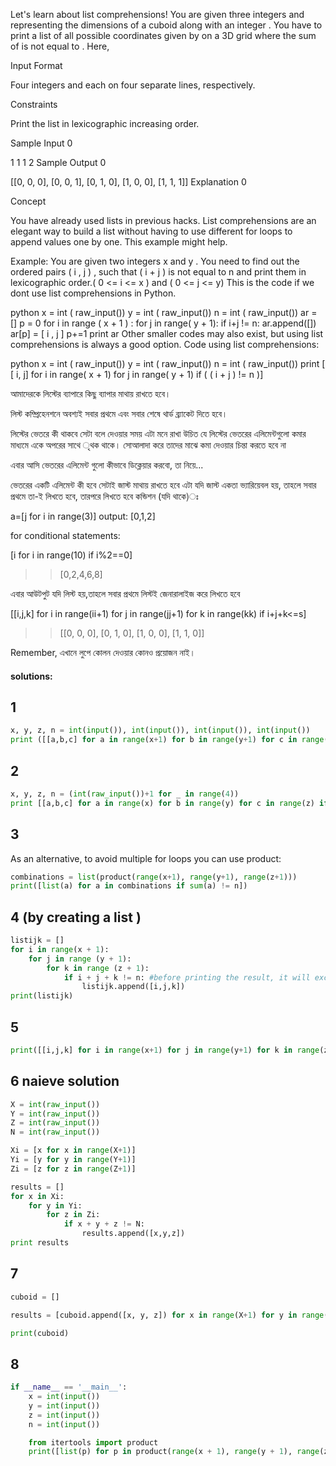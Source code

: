 Let's learn about list comprehensions! You are given three integers  and  representing the dimensions of a cuboid along with an integer . You have to print a list of all possible coordinates given by  on a 3D grid where the sum of  is not equal to . Here, 

Input Format

Four integers  and  each on four separate lines, respectively.

Constraints

Print the list in lexicographic increasing order.

Sample Input 0

1
1
1
2
Sample Output 0

[[0, 0, 0], [0, 0, 1], [0, 1, 0], [1, 0, 0], [1, 1, 1]]
Explanation 0

Concept

You have already used lists in previous hacks. List comprehensions are an elegant way to build a list without having to use different for loops to append values one by one. This example might help.

Example: You are given two integers x and y . You need to find out the ordered pairs ( i , j ) , such that ( i + j ) is not equal to n and print them in lexicographic order.( 0 <= i <= x ) and ( 0 <= j <= y) This is the code if we dont use list comprehensions in Python.

python x = int ( raw_input()) y = int ( raw_input()) n = int ( raw_input()) ar = [] p = 0 for i in range ( x + 1 ) : for j in range( y + 1): if i+j != n: ar.append([]) ar[p] = [ i , j ] p+=1 print ar
Other smaller codes may also exist, but using list comprehensions is always a good option. Code using list comprehensions:

python x = int ( raw_input()) y = int ( raw_input()) n = int ( raw_input()) print [ [ i, j] for i in range( x + 1) for j in range( y + 1) if ( ( i + j ) != n )]

আমাদেরকে লিস্টের ব্যাপারে কিছু ব্যাপার মাথায় রাখতে হবে।

লিস্ট কম্প্রিহেনশনে অবশ্যই সবার প্রথমে এবং সবার শেষে থার্ড ব্র্যাকেট দিতে হবে।

লিস্টের ভেতরে কী থাকবে সেটা বলে দেওয়ার সময় এটা মনে রাখা উচিত যে লিস্টের ভেতরের এলিমেন্টগুলো কমার মাধ্যমে একে অপরের সাথে ৃথক থাকে। সোআলাদা করে তাদের মাঝে কমা দেওয়ার চিন্তা করতে হবে না 

এবার  আসি ভেতরের এলিমেন্ট গুলো কীভাবে ডিক্লেয়ার করবো, তা নিয়ে...


ভেতরের একটি এলিমেন্ট কী হবে সেটাই জাস্ট মাথায় রাখতে হবে 
এটা যদি জাস্ট একতা ভ্যারিয়েবল হয়, তাহলে সবার প্রথমে তা-ই লিখতে হবে, তারপরে লিখতে হবে কন্ডিশন (যদি থাকে)ঃ

a=[j for i in range(3)]
output: [0,1,2]

for conditional statements:

[i for i in range(10) if i%2==0]
>> [0,2,4,6,8]


এবার আউটপুট যদি লিস্ট হয়,তাহলে সবার প্রথমে লিস্টই জেনারালাইজ করে লিখতে হবে 

[[i,j,k] for i in range(ii+1) for j in range(jj+1) for k in range(kk) if i+j+k<=s]
>>[[0, 0, 0], [0, 1, 0], [1, 0, 0], [1, 1, 0]]


Remember, এখানে লুপে কোলন দেওয়ার কোনও প্রয়োজন নাই। 




#### solutions:

## 1

```python
x, y, z, n = int(input()), int(input()), int(input()), int(input())
print ([[a,b,c] for a in range(x+1) for b in range(y+1) for c in range(z+1) if a + b + c != n ])
```
## 2
```python
x, y, z, n = (int(raw_input())+1 for _ in range(4))
print [[a,b,c] for a in range(x) for b in range(y) for c in range(z) if a+b+c!=n-1]
```
## 3
As an alternative, to avoid multiple for loops you can use product:
```python
combinations = list(product(range(x+1), range(y+1), range(z+1)))
print([list(a) for a in combinations if sum(a) != n])
```
## 4 (by creating a list )
```python
listijk = []
for i in range(x + 1):
    for j in range (y + 1):
        for k in range (z + 1):
            if i + j + k != n: #before printing the result, it will exclude the output which 'i' + 'j' + 'k' is the same as 'n'.
                listijk.append([i,j,k])
print(listijk)

```
## 5
```python
print([[i,j,k] for i in range(x+1) for j in range(y+1) for k in range(z+1) if sum([i,j,k]) != n])
```
## 6 naieve solution

```python
X = int(raw_input())
Y = int(raw_input())
Z = int(raw_input())
N = int(raw_input())

Xi = [x for x in range(X+1)]
Yi = [y for y in range(Y+1)]
Zi = [z for z in range(Z+1)]

results = []
for x in Xi:
    for y in Yi:
        for z in Zi:
            if x + y + z != N:
                results.append([x,y,z])
print results
```
## 7
```python
cuboid = []

results = [cuboid.append([x, y, z]) for x in range(X+1) for y in range(Y+1) for z in range(Z+1) if x + y + z != N]

print(cuboid)
```
## 8
```python
if __name__ == '__main__':
    x = int(input())
    y = int(input())
    z = int(input())
    n = int(input())

    from itertools import product
    print([list(p) for p in product(range(x + 1), range(y + 1), range(z + 1)) if sum(p) != n])
```
